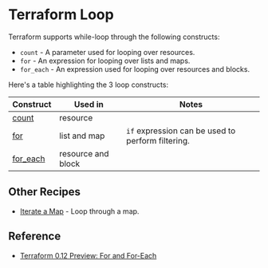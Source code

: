 # Terraform Loop

Terraform supports while-loop through the following constructs:
* `count` - A parameter used for looping over resources.
* `for` - An expression for looping over lists and maps.
* `for_each` - An expression used for looping over resources and blocks.

Here's a table highlighting the 3 loop constructs:

| Construct            | Used in            | Notes                                              |
|----------------------|--------------------|----------------------------------------------------|
| [count](count)       | resource           |                                                    |
| [for](for)           | list and map       |  `if` expression can be used to perform filtering. |
| [for_each](for-each) | resource and block |                                                    |  

## Other Recipes

* [Iterate a Map](for-map) - Loop through a map.

## Reference

* [Terraform 0.12 Preview: For and For-Each](https://www.hashicorp.com/blog/hashicorp-terraform-0-12-preview-for-and-for-each/)
